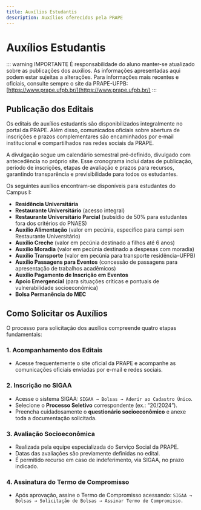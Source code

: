 ```yaml
---
title: Auxílios Estudantis
description: Auxílios oferecidos pela PRAPE
---
```


# Auxílios Estudantis

::: warning IMPORTANTE
É responsabilidade do aluno manter-se atualizado sobre as publicações dos auxílios. As informações apresentadas aqui podem estar sujeitas a alterações. Para informações mais recentes e oficiais, consulte sempre o site da PRAPE-UFPB: [https://www.prape.ufpb.br/](https://www.prape.ufpb.br/)
:::

## Publicação dos Editais

Os editais de auxílios estudantis são disponibilizados integralmente no portal da PRAPE. Além disso, comunicados oficiais sobre abertura de inscrições e prazos complementares são encaminhados por e‑mail institucional e compartilhados nas redes sociais da PRAPE.

A divulgação segue um calendário semestral pré‑definido, divulgado com antecedência no próprio site. Esse cronograma inclui datas de publicação, período de inscrições, etapas de avaliação e prazos para recursos, garantindo transparência e previsibilidade para todos os estudantes.

Os seguintes auxílios encontram-se disponíveis para estudantes do Campus I:

* **Residência Universitária**
* **Restaurante Universitário** (acesso integral)
* **Restaurante Universitário Parcial** (subsídio de 50% para estudantes fora dos critérios do PNAES)
* **Auxílio Alimentação** (valor em pecúnia, específico para campi sem Restaurante Universitário)
* **Auxílio Creche** (valor em pecúnia destinado a filhos até 6 anos)
* **Auxílio Moradia** (valor em pecúnia destinado a despesas com moradia)
* **Auxílio Transporte** (valor em pecúnia para transporte residência–UFPB)
* **Auxílio Passagens para Eventos** (concessão de passagens para apresentação de trabalhos acadêmicos)
* **Auxílio Pagamento de Inscrição em Eventos**
* **Apoio Emergencial** (para situações críticas e pontuais de vulnerabilidade socioeconômica)
* **Bolsa Permanência do MEC**


## Como Solicitar os Auxílios

O processo para solicitação dos auxílios compreende quatro etapas fundamentais:

### 1. Acompanhamento dos Editais

* Acesse frequentemente o site oficial da PRAPE e acompanhe as comunicações oficiais enviadas por e-mail e redes sociais.

### 2. Inscrição no SIGAA

* Acesse o sistema SIGAA: `SIGAA → Bolsas → Aderir ao Cadastro Único`.
* Selecione o **Processo Seletivo** correspondente (ex.: “20/2024”).
* Preencha cuidadosamente o **questionário socioeconômico** e anexe toda a documentação solicitada.

### 3. Avaliação Socioeconômica

* Realizada pela equipe especializada do Serviço Social da PRAPE.
* Datas das avaliações são previamente definidas no edital.
* É permitido recurso em caso de indeferimento, via SIGAA, no prazo indicado.

### 4. Assinatura do Termo de Compromisso

* Após aprovação, assine o Termo de Compromisso acessando: 
`SIGAA → Bolsas → Solicitação de Bolsas → Assinar Termo de Compromisso.`


